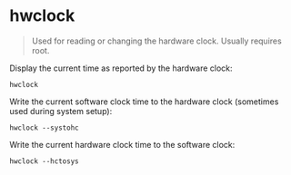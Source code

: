 hwclock
=======

> Used for reading or changing the hardware clock. Usually requires root.

Display the current time as reported by the hardware clock:

    hwclock

Write the current software clock time to the hardware clock (sometimes used during system setup):

    hwclock --systohc

Write the current hardware clock time to the software clock:

    hwclock --hctosys
